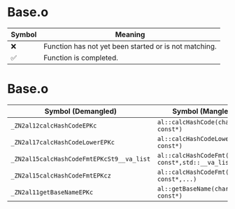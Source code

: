 # Base.o
| Symbol | Meaning 
| ------------- | ------------- 
| :x: | Function has not yet been started or is not matching. 
| :white_check_mark: | Function is completed. 


# Base.o
| Symbol (Demangled) | Symbol (Mangled) | Decompiled? |
| ------------- |  ------------- | ------------- |
| `_ZN2al12calcHashCodeEPKc` | `al::calcHashCode(char const*)` | :white_check_mark: |
| `_ZN2al17calcHashCodeLowerEPKc` | `al::calcHashCodeLower(char const*)` | :white_check_mark: |
| `_ZN2al15calcHashCodeFmtEPKcSt9__va_list` | `al::calcHashCodeFmt(char const*,std::__va_list)` | :white_check_mark: |
| `_ZN2al15calcHashCodeFmtEPKcz` | `al::calcHashCodeFmt(char const*,...)` | :white_check_mark: |
| `_ZN2al11getBaseNameEPKc` | `al::getBaseName(char const*)` | :white_check_mark: |
